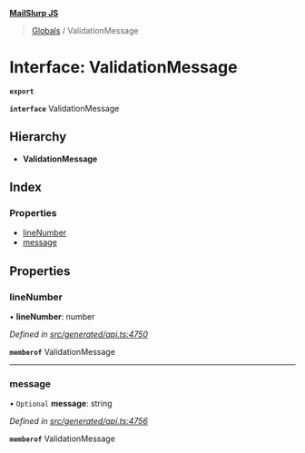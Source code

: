 **[MailSlurp JS](../README.md)**

> [Globals](../README.md) / ValidationMessage

# Interface: ValidationMessage

**`export`** 

**`interface`** ValidationMessage

## Hierarchy

* **ValidationMessage**

## Index

### Properties

* [lineNumber](validationmessage.md#linenumber)
* [message](validationmessage.md#message)

## Properties

### lineNumber

•  **lineNumber**: number

*Defined in [src/generated/api.ts:4750](https://github.com/mailslurp/mailslurp-client/blob/24bff2e/src/generated/api.ts#L4750)*

**`memberof`** ValidationMessage

___

### message

• `Optional` **message**: string

*Defined in [src/generated/api.ts:4756](https://github.com/mailslurp/mailslurp-client/blob/24bff2e/src/generated/api.ts#L4756)*

**`memberof`** ValidationMessage
